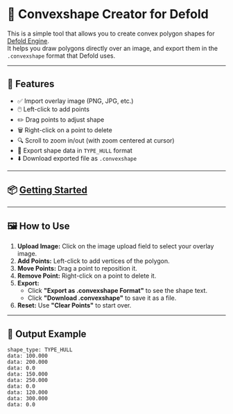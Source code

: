 # 🧩 Convexshape Creator for Defold

This is a simple tool that allows you to create convex polygon shapes for [Defold Engine](https://defold.com/).  
It helps you draw polygons directly over an image, and export them in the `.convexshape` format that Defold uses.

---

## 🚀 Features

- ✅ Import overlay image (PNG, JPG, etc.)
- 🖱️ Left-click to add points
- ✏️ Drag points to adjust shape
- 🗑️ Right-click on a point to delete
- 🔍 Scroll to zoom in/out (with zoom centered at cursor)
- 💾 Export shape data in `TYPE_HULL` format
- ⬇️ Download exported file as `.convexshape`

---

## 📦 [Getting Started](https://fysherman.github.io/defold-polygon-editor/)

---

## 🖼️ How to Use

1. **Upload Image:** Click on the image upload field to select your overlay image.
2. **Add Points:** Left-click to add vertices of the polygon.
3. **Move Points:** Drag a point to reposition it.
4. **Remove Point:** Right-click on a point to delete it.
5. **Export:**  
   - Click **"Export as .convexshape Format"** to see the shape text.  
   - Click **"Download .convexshape"** to save it as a file.
6. **Reset:** Use **"Clear Points"** to start over.

---

## 🔎 Output Example

```text
shape_type: TYPE_HULL
data: 100.000
data: 200.000
data: 0.0
data: 150.000
data: 250.000
data: 0.0
data: 120.000
data: 300.000
data: 0.0
